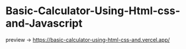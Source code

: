 # Basic-Calculator-Using-Html-css-and-Javascript
preview -> https://basic-calculator-using-html-css-and.vercel.app/
